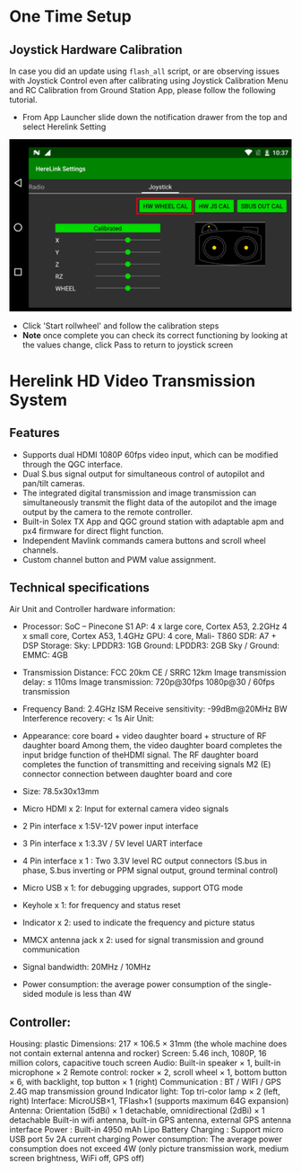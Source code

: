 # One Time Setup

## Joystick Hardware Calibration

In case you did an update using `flash_all` script, or are observing issues with Joystick Control even after calibrating using Joystick Calibration Menu and RC Calibration from Ground Station App, please follow the following tutorial.

* From App Launcher slide down the notification drawer from the top and select Herelink Setting


![](../.gitbook/assets/hw-wheel-2.jpg)

* Click 'Start rollwheel'  and follow the calibration steps
* **Note** once complete you can check its correct functioning by looking at the values change, click Pass to return to joystick screen


# Herelink HD Video Transmission System


## Features
* Supports dual HDMI 1080P 60fps video input, which can be modified through the QGC interface.
* Dual S.bus signal output for simultaneous control of autopilot and pan/tilt cameras.
* The integrated digital transmission and image transmission can simultaneously transmit the flight data of the autopilot and the image output by the camera  to the remote controller.
* Built-in Solex TX App and QGC ground station with adaptable apm and px4 firmware for direct flight function.
* Independent Mavlink commands camera buttons and scroll wheel channels.
* Custom channel button and PWM value assignment.


## Technical specifications

Air Unit and Controller hardware information:

* Processor: SoC – Pinecone S1 AP: 4 x large core, Cortex A53, 2.2GHz 4 x small core, Cortex A53, 1.4GHz GPU: 4 core, Mali-
T860 SDR: A7 + DSP Storage: Sky: LPDDR3: 1GB Ground: LPDDR3: 2GB Sky / Ground: EMMC: 4GB

* Transmission Distance: FCC 20km CE / SRRC 12km Image transmission delay: ≤ 110ms Image transmission: 720p@30fps 1080p@30 / 60fps transmission

* Frequency Band: 2.4GHz ISM Receive sensitivity: -99dBm@20MHz BW Interference recovery: < 1s
Air Unit:

* Appearance: core board + video daughter board + structure of RF daughter board
Among them, the video daughter board completes the input bridge function of theHDMI signal.
The RF daughter board completes the function of transmitting and receiving signals
M2 (E) connector connection between daughter board and core

* Size: 78.5x30x13mm

* Micro HDMI x 2: Input for external camera video signals

* 2 Pin interface x 1:5V-12V power input interface
* 3 Pin interface x 1:3.3V / 5V level UART interface
* 4 Pin interface x 1 : Two 3.3V level RC output connectors (S.bus in phase, S.bus inverting or PPM signal output, ground terminal control)
* Micro USB x 1: for debugging upgrades, support OTG mode
* Keyhole x 1: for frequency and status reset
* Indicator x 2: used to indicate the frequency and picture status
* MMCX antenna jack x 2: used for signal transmission and ground communication
* Signal bandwidth: 20MHz / 10MHz
* Power consumption: the average power consumption of the single-sided module is less than 4W

## Controller:

Housing: plastic
Dimensions: 217 × 106.5 × 31mm (the whole machine does not contain external antenna and rocker)
Screen: 5.46 inch, 1080P, 16 million colors, capacitive touch screen
Audio: Built-in speaker × 1, built-in microphone × 2
Remote control: rocker × 2, scroll wheel × 1, bottom button × 6, with backlight, top button × 1 (right)
Communication : BT / WIFI / GPS 2.4G map transmission ground
Indicator light: Top tri-color lamp × 2 (left, right)
Interface: MicroUSB×1, TFlash×1 (supports maximum 64G expansion)
Antenna: Orientation (5dBi) × 1 detachable, omnidirectional (2dBi) × 1 detachable
Built-in wifi antenna, built-in GPS antenna, external GPS antenna interface
Power : Built-in 4950 mAh Lipo Battery
Charging : Support micro USB port 5v 2A current charging
Power consumption: The average power consumption does not exceed 4W (only picture transmission work, medium screen brightness, WiFi off, GPS off)
